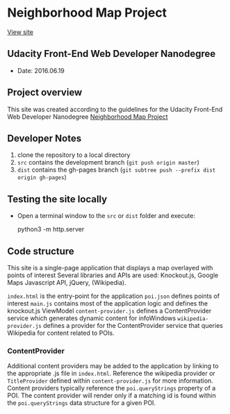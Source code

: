 # Neighborhood Map Project

[View site](https://nf1198.github.io/fend-map-project/)

## Udacity Front-End Web Developer Nanodegree

- Date: 2016.06.19

## Project overview

This site was created according to the guidelines for the Udacity Front-End Web
Developer Nanodegree [Neighborhood Map Project](https://review.udacity.com/?_ga=1.78248093.809810548.1463528198#!/rubrics/17/view)

## Developer Notes

1. clone the repository to a local directory
2. `src` contains the development branch (`git push origin master`)
3. `dist` contains the gh-pages branch (`git subtree push --prefix dist origin gh-pages`)

## Testing the site locally

* Open a terminal window to the `src` or `dist` folder and execute:

    python3 -m http.server

## Code structure

This site is a single-page application that displays a map overlayed with points of interest
Several libraries and APIs are used: Knockout.js, Google Maps Javascript API, jQuery, (Wikipedia).

`index.html` is the entry-point for the application
`poi.json` defines points of interest
`main.js` contains most of the application logic and defines the knockout.js ViewModel
`content-provider.js` defines a ContentProvider service which generates dynamic content for infoWindows
`wikipedia-provider.js` defines a provider for the ContentProvider service that queries Wikipedia for content related to POIs.

### ContentProvider

Additional content providers may be added to the application by linking to the appropriate .js file in `index.html`. Reference the wikipedia provider or `TitleProvider` defined within `content-provider.js` for more information. Content providers typically reference the `poi.queryStrings` property of a POI. The content provider will render only if a matching id is found within the `poi.queryStrings` data structure for a given POI.
